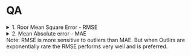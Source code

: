 # QA
<details>
<summary>
1. Roor Mean Square Error - RMSE
</summary>
A Typical performance measure for rgression problem is the root mean square error(RMSE).\
It gives an idea of how uch eror the system typically makes in its prediction
</details>

<details>
<summary>
2. Mean Absolute error - MAE
</summary>
IF there are many outliers you might consider using MAE( also called average absolute deviation).
</details>
Note: RMSE is more sensitive to outliers than MAE. But when Outlirs are exponentially rare the RMSE performs very well and is preferred.

